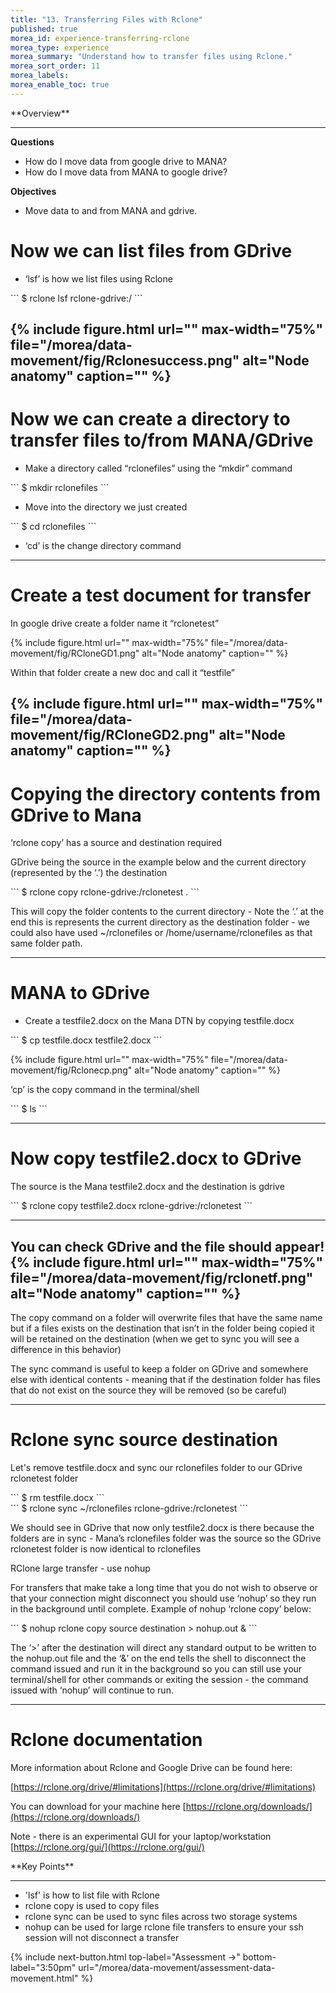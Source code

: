 ```yaml
---
title: "13. Transferring Files with Rclone"
published: true
morea_id: experience-transferring-rclone
morea_type: experience
morea_summary: "Understand how to transfer files using Rclone."
morea_sort_order: 11
morea_labels: 
morea_enable_toc: true
---
```


<div class="alert alert-success mt-3" role="alert" markdown="1">
<i class="fa-solid fa-globe fa-xl"></i> **Overview**
<hr/>

**Questions**
* How do I move data from google drive to MANA? 
* How do I move data from MANA to google drive?

 **Objectives**
  * Move data to and from MANA and gdrive. 

</div>

# Now we can list files from GDrive
* ‘lsf’ is how we list files using Rclone

<div class="alert alert-secondary" role="alert" markdown="1">
```
$ rclone lsf rclone-gdrive:/
```

</div>

{% include figure.html url="" max-width="75%" file="/morea/data-movement/fig/Rclonesuccess.png" alt="Node anatomy" caption="" %}
---

# Now we can create a directory to transfer files to/from MANA/GDrive
* Make a directory called “rclonefiles” using the “mkdir” command

<div class="alert alert-secondary" role="alert" markdown="1">
```
$ mkdir rclonefiles
```

</div>

* Move into the directory we just created

<div class="alert alert-secondary" role="alert" markdown="1">
```
$ cd rclonefiles
```

</div>

* ‘cd’ is the change directory command

---

# Create a test document for transfer

In google drive create a folder name it “rclonetest” 

{% include figure.html url="" max-width="75%" file="/morea/data-movement/fig/RCloneGD1.png" alt="Node anatomy" caption="" %}

Within that folder create a new doc and call it “testfile”


{% include figure.html url="" max-width="75%" file="/morea/data-movement/fig/RCloneGD2.png" alt="Node anatomy" caption="" %}
---

# Copying the directory contents from GDrive to Mana

‘rclone copy’ has a source and destination required

GDrive being the source in the example below and the current directory (represented by the ‘.’) the destination

<div class="alert alert-secondary" role="alert" markdown="1">
```
$ rclone copy rclone-gdrive:/rclonetest .
```

</div>

This will copy the folder contents to the current directory - Note the ‘.’ at the end this is represents the current directory as the destination folder - we could also have used ~/rclonefiles or /home/username/rclonefiles as that same folder path.

---

# MANA to GDrive

* Create a testfile2.docx on the Mana DTN by copying testfile.docx

<div class="alert alert-secondary" role="alert" markdown="1">
```
$ cp testfile.docx testfile2.docx
```

</div>


{% include figure.html url="" max-width="75%" file="/morea/data-movement/fig/Rclonecp.png" alt="Node anatomy" caption="" %}

‘cp’ is the copy command in the terminal/shell

<div class="alert alert-secondary" role="alert" markdown="1">
```
$ ls
```

</div>

---

# Now copy testfile2.docx to GDrive 
The source is the Mana testfile2.docx and the destination is gdrive

<div class="alert alert-secondary" role="alert" markdown="1">
```
$ rclone copy testfile2.docx rclone-gdrive:/rclonetest
```

</div>

---

You can check GDrive and the file should appear!
{% include figure.html url="" max-width="75%" file="/morea/data-movement/fig/rclonetf.png" alt="Node anatomy" caption="" %}
---

The copy command on a folder will overwrite files that have the same name but if a files exists on the destination that isn’t in the folder being copied it will be retained on the destination (when we get to sync you will see a difference in this behavior)

The sync command is useful to keep a folder on GDrive and somewhere else with identical contents - meaning that if the destination folder has files that do not exist on the source they will be removed (so be careful)

---

# Rclone sync source destination

Let's remove testfile.docx and sync our rclonefiles folder to our GDrive rclonetest folder
<div class="alert alert-secondary" role="alert" markdown="1">
```
$ rm testfile.docx
```

</div>

<div class="alert alert-secondary" role="alert" markdown="1">
```
$ rclone sync ~/rclonefiles rclone-gdrive:/rclonetest
```

</div>

We should see in GDrive that now only testfile2.docx is there because the folders are in sync - Mana’s rclonefiles folder was the source so the GDrive rclonetest folder is now identical to rclonefiles

RClone large transfer - use nohup

For transfers that make take a long time that you do not wish to observe or that your connection might disconnect you should use ‘nohup’ so they run in the background until complete. Example of nohup ‘rclone copy’ below:

<div class="alert alert-secondary" role="alert" markdown="1">
```
$ nohup rclone copy source destination > nohup.out &
```

</div>

The ‘>’ after the destination will direct any standard output to be written to the nohup.out file and the ‘&’ on the end tells the shell to disconnect the command issued and run it in the background so you can still use your terminal/shell for other commands or exiting the session - the command issued with ‘nohup’ will continue to run.

---

# Rclone documentation

More information about Rclone and Google Drive can be found here:

[https://rclone.org/drive/#limitations](https://rclone.org/drive/#limitations)

You can download for your machine here [https://rclone.org/downloads/](https://rclone.org/downloads/)

Note - there is an experimental GUI for your laptop/workstation [https://rclone.org/gui/](https://rclone.org/gui/)

<div class="alert alert-success mt-3" role="alert" markdown="1">
<i class="fa-solid fa-globe fa-xl"></i> **Key Points**
<hr/>

  * 'lsf' is how to list file with Rclone
  * rclone copy is used to copy files
  * rclone sync can be used to sync files across two storage systems
  * nohup can be used for large rclone file transfers to ensure your ssh session will not disconnect a transfer

</div>

{% include next-button.html
  top-label="Assessment ->"
  bottom-label="3:50pm"
  url="/morea/data-movement/assessment-data-movement.html" %}